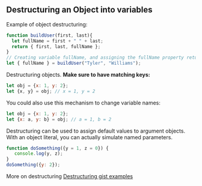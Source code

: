 ## Destructuring an Object into variables

Example of object destructuring:
```js
function buildUser(first, last){
  let fullName = first + " " + last;
  return { first, last, fullName };
}
// Creating variable fullName, and assigning the fullName property returned by buildUser Function Object 
let { fullName } = buildUser("Tyler", "Williams");
```

Destructuring objects. 
**Make sure to have matching keys:**
```js
let obj = {x: 1, y: 2};
let {x, y} = obj; // x = 1, y = 2
```

You could also use this mechanism to change variable names:
```js
let obj = {x: 1, y: 2};
let {x: a, y: b} = obj; // a = 1, b = 2
```

Destructuring can be used to assign default values to argument objects. 
With an object literal, you can actually simulate named parameters.
```js
function doSomething({y = 1, z = 0}) {
   console.log(y, z);
}
doSomething({y: 2});
```

More on destructuring
[Destructuring gist examples](https://gist.github.com/mikaelbr/9900818)
